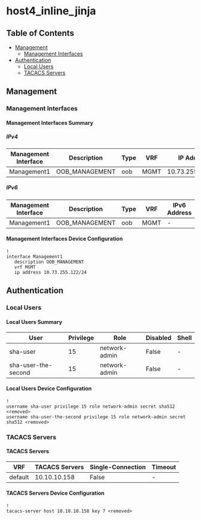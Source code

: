 # host4_inline_jinja

## Table of Contents

- [Management](#management)
  - [Management Interfaces](#management-interfaces)
- [Authentication](#authentication)
  - [Local Users](#local-users)
  - [TACACS Servers](#tacacs-servers)

## Management

### Management Interfaces

#### Management Interfaces Summary

##### IPv4

| Management Interface | Description | Type | VRF | IP Address | Gateway |
| -------------------- | ----------- | ---- | --- | ---------- | ------- |
| Management1 | OOB_MANAGEMENT | oob | MGMT | 10.73.255.122/24 | 10.73.255.2 |

##### IPv6

| Management Interface | Description | Type | VRF | IPv6 Address | IPv6 Gateway |
| -------------------- | ----------- | ---- | --- | ------------ | ------------ |
| Management1 | OOB_MANAGEMENT | oob | MGMT | - | - |

#### Management Interfaces Device Configuration

```eos
!
interface Management1
   description OOB_MANAGEMENT
   vrf MGMT
   ip address 10.73.255.122/24
```

## Authentication

### Local Users

#### Local Users Summary

| User | Privilege | Role | Disabled | Shell |
| ---- | --------- | ---- | -------- | ----- |
| sha-user | 15 | network-admin | False | - |
| sha-user-the-second | 15 | network-admin | False | - |

#### Local Users Device Configuration

```eos
!
username sha-user privilege 15 role network-admin secret sha512 <removed>
username sha-user-the-second privilege 15 role network-admin secret sha512 <removed>
```

### TACACS Servers

#### TACACS Servers

| VRF | TACACS Servers | Single-Connection | Timeout |
| --- | -------------- | ----------------- | ------- |
| default | 10.10.10.158 | False | - |

#### TACACS Servers Device Configuration

```eos
!
tacacs-server host 10.10.10.158 key 7 <removed>
```

